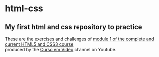 # html-css
## My first html and css repository to practice

These are the exercises and challenges of <a href="https://github.com/gustavoguanabara/html-css" target="_blank" rel="external">module 1 of the complete and current HTML5 and CSS3 course</a> 
<br>
produced by the <a href="https://www.youtube.com/watch?v=Ejkb_YpuHWs&list=PLHz_AreHm4dkZ9-atkcmcBaMZdmLHft8n" target="_blank" rel="external">Curso em Vídeo</a> channel on Youtube.
